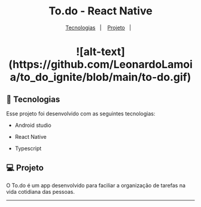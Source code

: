 ##

<h1 align="center">
To.do - React Native
</h1>

<p align="center">
  <a href="#-tecnologias">Tecnologias</a>&nbsp;&nbsp;&nbsp;|&nbsp;&nbsp;&nbsp;
  <a href="#-projeto">Projeto</a>&nbsp;&nbsp;&nbsp;|&nbsp;&nbsp;&nbsp;
 </p>

<h1 align="center"> ![alt-text](https://github.com/LeonardoLamoia/to_do_ignite/blob/main/to-do.gif) </h1>

## 🚀 Tecnologias

Esse projeto foi desenvolvido com as seguintes tecnologias:

- Android studio
- React Native
- Typescript

  </ul>
  
 ## 💻 Projeto
 O To.do é um app desenvolvido para faciliar a organização de tarefas na vida cotidiana das pessoas.

----
